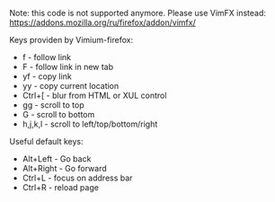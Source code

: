 Note: this code is not supported anymore. Please use VimFX instead: https://addons.mozilla.org/ru/firefox/addon/vimfx/

Keys providen by Vimium-firefox:
  * f - follow link
  * F - follow link in new tab
  * yf - copy link
  * yy - copy current location
  * Ctrl+[ - blur from HTML or XUL control
  * gg - scroll to top
  * G - scroll to bottom
  * h,j,k,l - scroll to left/top/bottom/right

Useful default keys:
  * Alt+Left - Go back
  * Alt+Right - Go forward
  * Ctrl+L - focus on address bar
  * Ctrl+R - reload page